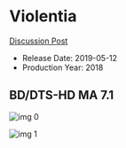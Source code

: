 # Violentia

[Discussion Post](https://www.avsforum.com/threads/bass-eq-for-filtered-movies.2995212/post-58024178)

* Release Date: 2019-05-12
* Production Year: 2018

## BD/DTS-HD MA 7.1

![img 0](https://i.imgur.com/ZIoXdtu.jpg)

![img 1](https://i.imgur.com/KHtRcId.jpg)


